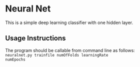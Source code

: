 # Neural Net
This is a simple deep learning classifier with one hidden layer. 

## Usage Instructions
The program should be callable from command line as follows: </br>
<code>neuralnet.py trainfile numOfFolds learningRate numEpochs</code>
